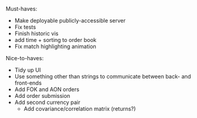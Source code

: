Must-haves:

- Make deployable publicly-accessible server
- Fix tests
- Finish historic vis
- add time + sorting to order book
- Fix match highlighting animation

Nice-to-haves:

- Tidy up UI
- Use something other than strings to communicate between back- and front-ends
- Add FOK and AON orders
- Add order submission
- Add second currency pair
    - Add covariance/correlation matrix (returns?)
